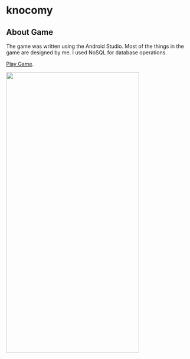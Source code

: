 # knocomy

## About Game
The game was written using the Android Studio. Most of the things in the game are designed by me. I used NoSQL for database operations.

[Play Game](https://meteahmetyakar.github.io/knocomy/).

<img src="https://github.com/xBluu/knocomy/blob/master/gameplay.gif" width="360" height="760" />
